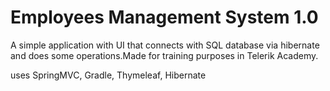 # Employees Management System 1.0
A simple application with UI that connects with SQL database via hibernate and does some operations.Made for training purposes in Telerik Academy.

uses SpringMVC, Gradle, Thymeleaf, Hibernate

